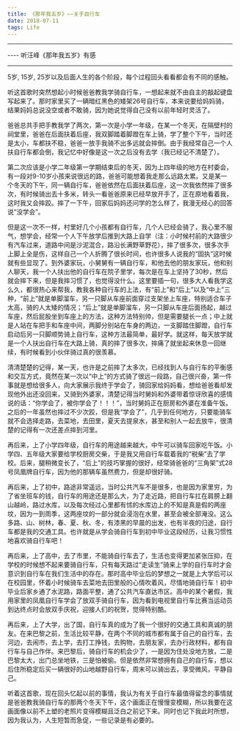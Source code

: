```yaml
---
title: 《那年我五岁》——关于自行车
date: 2018-07-11
tags: Life
---
```


----

---- 听汪峰《那年我五岁》有感 

----

<!-- more -->

5岁, 15岁, 25岁以及后面人生的各个阶段，每个过程回头看看都会有不同的感触。

听这首歌时突然想起小时候爸爸教我学骑自行车，一想起来就不由自主的敲起键盘写起来了。那时家里买了一辆暗红黑色的矮架26号自行车，本来说要给妈妈骑，结果妈妈总说没空或者不敢骑，因为她说觉得自己没有以前年轻时灵活了。

爸爸总共手把手教我学了两次，第一次是小学一年级，在某一个冬天，在隔壁村的祠堂里，爸爸在后面扶着后座，我双脚踏着脚蹬在车上骑，学了整个下午，当时还是太小，车都扶不稳，爸爸一放手我骑不出多远就会摔倒。由于我经常自己一个人扶自行车都会倒，我记忆中好像是这一次之后没有去学（我已经记不清楚了）。

第二次应该是小学二年级第一学期结束后的冬天，因为上四年级的地方在村委会，有一段对9-10岁小孩来说很远的路，爸爸可能想着我走那么远路太累。又是某一个冬天的下午，同一辆自行车，爸爸依然在后面扶着后座，这一次我依然摔了很多次，有时候骑出去十多米，转头一看爸爸原来已经早放开手了，正在原地看着我，这时我又会摔跤。摔了一下午，回家后妈妈还问学的怎么样了，我漫无经心的回答说“没学会”。

但是这一次不一样，村里好几个小孩都有自行车，几个人已经会骑了，我心里不服气，想学会，经常一个人下午放学后推到大路上自学（注：小时候村前的大路很少有汽车过来，道路中间是沙泥混合，路沿长满野草野花），摔了很多次，很多次手上脚上全是伤，这样自己一个人折腾了很长时间，也许很多人说我的“固执”这时候就有些显现了。到外婆家玩，小舅舅有一辆自行车，和他去他的朋友家玩，他和别人聊天，我一个人扶出他的自行车在院子里学，每次是在车上坚持了30秒，然后就会摔下来，但是我摔习惯了，也觉得没什么。这里要插一句，很多大人看我学这么久，都很热心来帮我，教我各种自行车的上法，有“前上”和“后上”以及“中上”三种，“前上”就是单脚溜车，另一只脚从车座前面穿过支架坐上车座，特别适合车子太高，骑的人太矮的情况；“后上”就是单脚溜车，另一只脚从车座后面扬起，越过车座，然后屁股坐到车座上的方法，这种方法特别帅，但是需要腿长一点；中上就是人站在车把手和车座中间，两脚分别站在车身的两边，一支脚踏住脚蹬，自行车启动后另一只脚顺势骑上自行车，这种方法最简单，最好学。就这样，每天放学就是一个人扶出自行车在大路上骑，真的摔了很多次，摔痛了就坐起来休息一回继续，有时候看到小伙伴骑过真的很羡慕。

清清楚楚的记得，某一天，也许是之前摔了太多次，已经找到人与自行车的平衡感和交互方式，竟然在某一次以“中上”的方式骑了很远一段路，自己很兴奋，第一件事就是想给很多人，向大家展示我终于学会了，骑回家给妈妈看，想给爸爸看却发现他外出还没回来，又骑到外婆家，清楚记得当时舅妈和外婆带着惊讶欣喜的感情说的话：“你学会了，被你学会了！！！”，当时舅妈正在厨房和外婆在准备午饭。之后的一年虽然也摔过不少次跤，但是我“学会了”，几乎到任何地方，只要能骑车就不会选择走路，去菜地，去田里，夏天去提泉水，甚至和别人一起去放牛，很清楚的记得有一次还差点摔到河里。

再后来，上了小学四年级，自行车的用途越来越大，中午可以骑车回家吃午饭。小学四、五年级大家要给学校厨房交柴，于是我又用自行车载着我的“税柴”去了学校。后来，腿稍微变长了，“后上”的技巧掌握的很好，经常骑爸爸的“三角架”式28号凤凰牌自行车，因为他的那辆车虽然费力，但是却很好骑。

再后来，上了初中，路途非常遥远，当时公共汽车不是很多，也是因为家里穷，为了省坐班车的钱，自行车的用途还是那么大，为了走近路，把自行车扛在肩膀上翻山越岭，路过水库，以及每次经过心里都有怵的水库边上的不知是真是假的两座坟，因为一到雨季，这两座坟的一部分就会浸泡在水里，甚至会被全部淹没。这么多路、山、树林，春、夏、秋、冬，有漆黑的早晨的出发，也有半夜的归途，自行车都是我的交通工具。也许就是从学会骑自行车到初中毕业这段经历，让我习惯性地喜欢骑自行车吧！

再后来，上了高中，去了市里，不能骑自行车去了，生活也变得更加紧张压抑，在学校的时候想不起来要骑自行车，只有每天路过“走读生”骑来上学的自行车时才会意识到自行车在我们生活中的存在。那时高中毕业后的梦想之一就是上大学后可以在校园里，怀着小时候骑车去菜地去田里般的心情吹着风，尽情地骑自行车！初中毕业后家乡通了水泥路，路面平整，通了公共汽车直达市区。高中的某个暑假，我用家里的凤凰自行车学会了放双手骑自行车，因为看到电视里自行车比赛当运动员到达终点时会放双手庆祝，迎接人们的祝贺，觉得特别酷。 

再后来，上了大学，出了国，自行车真的成为了我一个很好的交通工具和真诚的朋友。在来巴黎之前，生活比较平静，在两个不同的城市都有属于自己的自行车，去河边，去闹市，去上学，去打工挣钱，去购物，去朋友家，去办行政材料，都有自行车与自己作伴。来巴黎后，骑自行车的机会少了，一是因为住处没地方放，二是巴黎太大，出门总坐地铁，三是怕被偷。但是依然非常想拥有自己的自行车，想以后住所稳定后买一辆很好的山地越野自行车，周末可以骑出去，享受微风，平静自己。

 听着这首歌，现在回头忆起以前的事情，我认为有关于自行车最值得留念的事情就是爸爸教我骑自行车的那两个冬天下午，这个画面正在慢慢变模糊，所以我要在这画面像以前不上塑的老照片变得模糊且泛白之前记下来。同时也记下我此时所想，因为我认为，人生短暂而急促，一些记录是有必要的。